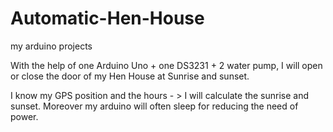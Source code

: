 # Automatic-Hen-House
my arduino projects

With the help of one Arduino Uno + one DS3231 + 2 water pump, I will open or close the door of my Hen House at Sunrise and sunset.

I know my GPS position and the hours - > I will calculate the sunrise and sunset.
Moreover my arduino will often sleep for reducing the need of power.
